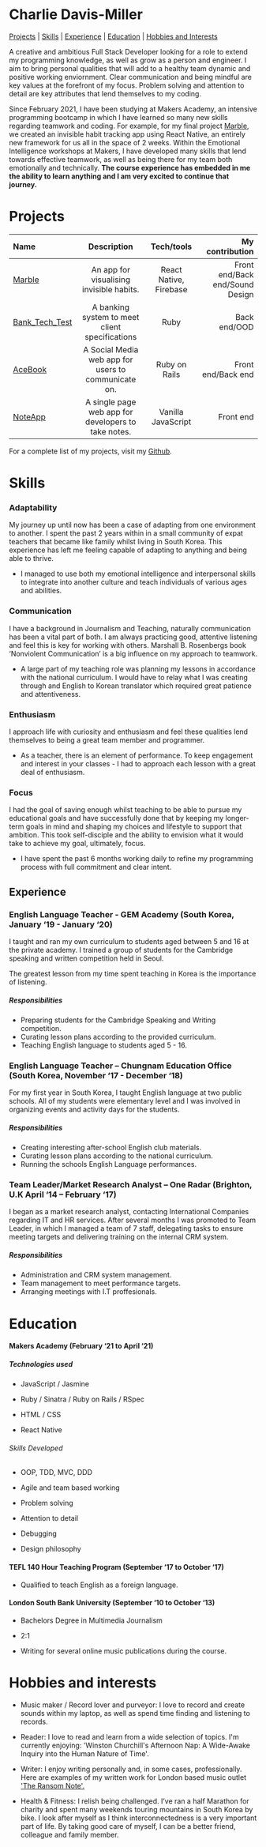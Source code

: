 # Charlie Davis-Miller 

[Projects](#projects) | [Skills](#skills) | [Experience](#experience) | [Education](#education) | [Hobbies and Interests](#hobbies-and-interests)

A creative and ambitious Full Stack Developer looking for a role to extend my programming knowledge, as well as grow as a person and engineer.
I aim to bring personal qualities that will add to a healthy team dynamic and positive working enviornment. Clear communication and being mindful are key values at the forefront of my focus. Problem solving and attention to detail are key attributes that lend themselves to my coding. 

Since February 2021, I have been studying at Makers Academy, an intensive programming bootcamp in which I have learned so many new skills regarding teamwork and coding. For example, for my final project [Marble](https://github.com/charlierdm/Marble), we created an invisible habit tracking app using React Native, an entirely new framework for us all in the space of 2 weeks. Within the Emotional Intelligence workshops at Makers, I have developed many skills that lend towards effective teamwork, as well as being there for my team both emotionally and technically. <strong>The course experience has embedded in me the ability to learn anything and I am very excited to continue that journey.</strong>
 

# Projects

 | Name     | Description | Tech/tools     | My contribution
| :---        |    :----:   |          :----: | ---: |
| [Marble](https://github.com/charlierdm/Marble)       | An app for visualising invisible habits.  | React Native, Firebase | Front end/Back end/Sound Design |
| [Bank_Tech_Test](https://github.com/charlierdm/bank_tech_test) | A banking system to meet client specifications | Ruby | Back end/OOD |
| [AceBook](https://github.com/charlierdm/Acebook)   | A Social Media web app for users to communicate on.    | Ruby on Rails       | Front end/Back end |
| [NoteApp](https://github.com/charlierdm/noteApp)   | A single page web app for developers to take notes.    | Vanilla JavaScript  | Front end |

For a complete list of my projects, visit my [Github](https://github.com/charlierdm).


# Skills 

  

### Adaptability 

My journey up until now has been a case of adapting from one environment to another. I spent the past 2 years within in a small community of expat teachers that became like family whilst living in South Korea. This experience has left me feeling capable of adapting to anything and being able to thrive.  

* I managed to use both my emotional intelligence and interpersonal skills to integrate into another culture and teach individuals of various ages and abilities. 

### Communication 

I have a background in Journalism and Teaching, naturally communication has been a vital part of both. I am always practicing good, attentive listening and feel this is key for working with others. Marshall B. Rosenbergs book ‘Nonviolent Communication’ is a big influence on my approach to teamwork. 

* A large part of my teaching role was planning my lessons in accordance with the national curriculum. I would have to relay what I was creating through and English to Korean translator which required great patience and attentiveness.

### Enthusiasm 

I approach life with curiosity and enthusiasm and feel these qualities lend themselves to being a great team member and programmer.

* As a teacher, there is an element of performance. To keep engagement and interest in your classes - I had to approach each lesson with a great deal of enthusiasm. 

### Focus 

I had the goal of saving enough whilst teaching to be able to pursue my educational goals and have successfully done that by keeping my longer-term goals in mind and shaping my choices and lifestyle to support that ambition. This took self-disciple and the ability to envision what it would take to achieve my goal, ultimately, focus.

* I have spent the past 6 months working daily to refine my programming process with full commitment and clear intent. 
  
## Experience 

  

### English Language Teacher - GEM Academy (South Korea, January ‘19 - January ‘20)   

I taught and ran my own curriculum to students aged between 5 and 16 at the private academy. I trained a group of students for the Cambridge speaking and written competition held in Seoul.  

The greatest lesson from my time spent teaching in Korea is the importance of listening. 

##### Responsibilities

* Preparing students for the Cambridge Speaking and Writing competition.
* Curating lesson plans according to the provided curriculum. 
* Teaching English language to students aged 5 - 16.


### English Language Teacher – Chungnam Education Office (South Korea, November ‘17 - December ‘18)   

For my first year in South Korea, I taught English language at two public schools. All of my students were elementary level and I was involved in organizing events and activity days for the students. 

##### Responsibilities

* Creating interesting after-school English club materials.
* Curating lesson plans according to the national curriculum. 
* Running the schools English Language performances.

### Team Leader/Market Research Analyst – One Radar (Brighton, U.K April ‘14 – February ‘17) 

 

I began as a market research analyst, contacting International Companies regarding IT and HR services. After several months I was promoted to Team Leader, in which I managed a team of 7 staff, delegating tasks to ensure meeting targets and delivering training on the internal CRM system.  

##### Responsibilities

* Administration and CRM system management. 
* Team management to meet performance targets.
* Arranging meetings with I.T proffesionals.
  

# Education 

  

#### Makers Academy (February ‘21 to April ‘21) 

  
##### Technologies used

* JavaScript / Jasmine

* Ruby / Sinatra / Ruby on Rails / RSpec

* HTML / CSS

* React Native

###### Skills Developed 

* OOP, TDD, MVC, DDD 

* Agile and team based working

* Problem solving

* Attention to detail

* Debugging

* Design philosophy


 

#### TEFL 140 Hour Teaching Program (September ‘17 to October ‘17) 

 

- Qualified to teach English as a foreign language.  

 

#### London South Bank University (September ‘10 to October ‘13) 

  

- Bachelors Degree in Multimedia Journalism 

- 2:1  

- Writing for several online music publications during the course. 

 

  

# Hobbies and interests

  

- Music maker / Record lover and purveyor:  I love to record and create sounds within my laptop, as well as spend time finding and listening to records.  

 

- Reader:  I love to read and learn from a wide selection of topics. I'm currently enjoying: 'Winston Churchill's Afternoon Nap: A Wide-Awake Inquiry into the Human Nature of Time'.  

 

- Writer: I enjoy writing personally and, in some cases, professionally. Here are examples of my written work for London based music outlet ['The Ransom Note'.](https://www.theransomnote.com/author/charlie-davis-miller/) 

 

- Health & Fitness: I relish being challenged. I’ve ran a half Marathon for charity and spent many weekends touring mountains in South Korea by bike. I look after myself as I think interconnectedness is a very important part of life. By taking good care of myself, I can be a better friend, colleague and family member. 
